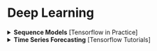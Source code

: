# Deep Learning

<div style="width:1000px;margin:auto">

<details><summary><b>Sequence Models</b> [Tensorflow in Practice]</summary>
<p><a href="./9_models/Preparing dataset in Tensorflow.html" style="color:#333;font-weight:bold">Create & Prepare the dataset</a></p>

<p><a href="./9_models/DNN For Forecasting & LR Schedular.html" style="color:#333;font-weight:bold"> Univariate Forecasting DNN & LR Schedular</a></p>

<p><a href="./9_models/Simple RNN.html" style="color:#333;font-weight:bold"> Univariate Forecasting Simple RNN & LR Schedular</a></p>
</details>

<details><summary><b>Time Series Forecasting</b> [Tensorflow Tutorials]</summary>
<p><a href="./9_models/time_series.html#Part-1:-Forecast-a-univariate-time-series" style="color:#333;font-weight:bold">Uni-variate Forecasting LSTM</a></p>

<p><a href="./9_models/time_series.html#Part-2:-Forecast-a-multivariate-time-series" style="color:#333;font-weight:bold">Multi-variate Forecasting LSTM</a></p>

<p><a href="./9_models/time_series.html#Multi-Step-model" style="color:#333;font-weight:bold">Multi-Step Forecasting LSTM</a></p>
</details>
</div>